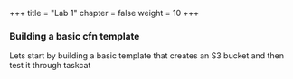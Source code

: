 +++
title = "Lab 1"
chapter = false
weight = 10
+++

### Building a basic cfn template
Lets start by building a basic template that creates an S3 bucket and then test it 
through taskcat

